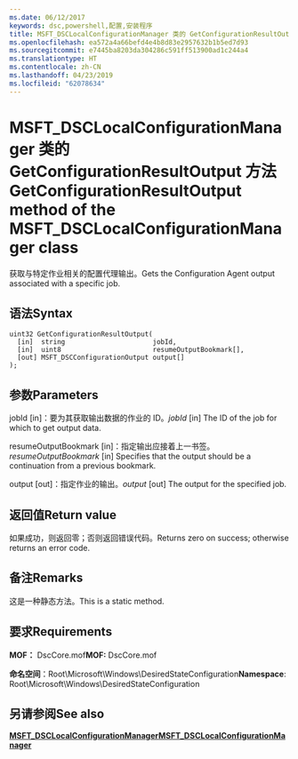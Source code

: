 ```yaml
---
ms.date: 06/12/2017
keywords: dsc,powershell,配置,安装程序
title: MSFT_DSCLocalConfigurationManager 类的 GetConfigurationResultOutput 方法
ms.openlocfilehash: ea572a4a66befd4e4b8d83e2957632b1b5ed7d93
ms.sourcegitcommit: e7445ba8203da304286c591ff513900ad1c244a4
ms.translationtype: HT
ms.contentlocale: zh-CN
ms.lasthandoff: 04/23/2019
ms.locfileid: "62078634"
---
```

# <a name="getconfigurationresultoutput-method-of-the-msftdsclocalconfigurationmanager-class"></a><span data-ttu-id="3c041-103">MSFT_DSCLocalConfigurationManager 类的 GetConfigurationResultOutput 方法</span><span class="sxs-lookup"><span data-stu-id="3c041-103">GetConfigurationResultOutput method of the MSFT_DSCLocalConfigurationManager class</span></span>

<span data-ttu-id="3c041-104">获取与特定作业相关的配置代理输出。</span><span class="sxs-lookup"><span data-stu-id="3c041-104">Gets the Configuration Agent output associated with a specific job.</span></span>

## <a name="syntax"></a><span data-ttu-id="3c041-105">语法</span><span class="sxs-lookup"><span data-stu-id="3c041-105">Syntax</span></span>

```mof
uint32 GetConfigurationResultOutput(
  [in]  string                      jobId,
  [in]  uint8                       resumeOutputBookmark[],
  [out] MSFT_DSCConfigurationOutput output[]
);
```

## <a name="parameters"></a><span data-ttu-id="3c041-106">参数</span><span class="sxs-lookup"><span data-stu-id="3c041-106">Parameters</span></span>

<span data-ttu-id="3c041-107">jobId \[in\]：要为其获取输出数据的作业的 ID。</span><span class="sxs-lookup"><span data-stu-id="3c041-107">*jobId* \[in\] The ID of the job for which to get output data.</span></span>

<span data-ttu-id="3c041-108">resumeOutputBookmark \[in\]：指定输出应接着上一书签。</span><span class="sxs-lookup"><span data-stu-id="3c041-108">*resumeOutputBookmark* \[in\] Specifies that the output should be a continuation from a previous bookmark.</span></span>

<span data-ttu-id="3c041-109">output \[out\]：指定作业的输出。</span><span class="sxs-lookup"><span data-stu-id="3c041-109">*output* \[out\] The output for the specified job.</span></span>

## <a name="return-value"></a><span data-ttu-id="3c041-110">返回值</span><span class="sxs-lookup"><span data-stu-id="3c041-110">Return value</span></span>

<span data-ttu-id="3c041-111">如果成功，则返回零；否则返回错误代码。</span><span class="sxs-lookup"><span data-stu-id="3c041-111">Returns zero on success; otherwise returns an error code.</span></span>

## <a name="remarks"></a><span data-ttu-id="3c041-112">备注</span><span class="sxs-lookup"><span data-stu-id="3c041-112">Remarks</span></span>

<span data-ttu-id="3c041-113">这是一种静态方法。</span><span class="sxs-lookup"><span data-stu-id="3c041-113">This is a static method.</span></span>

## <a name="requirements"></a><span data-ttu-id="3c041-114">要求</span><span class="sxs-lookup"><span data-stu-id="3c041-114">Requirements</span></span>

<span data-ttu-id="3c041-115">**MOF：** DscCore.mof</span><span class="sxs-lookup"><span data-stu-id="3c041-115">**MOF:** DscCore.mof</span></span>

<span data-ttu-id="3c041-116">**命名空间**：Root\Microsoft\Windows\DesiredStateConfiguration</span><span class="sxs-lookup"><span data-stu-id="3c041-116">**Namespace**: Root\Microsoft\Windows\DesiredStateConfiguration</span></span>

## <a name="see-also"></a><span data-ttu-id="3c041-117">另请参阅</span><span class="sxs-lookup"><span data-stu-id="3c041-117">See also</span></span>

[<span data-ttu-id="3c041-118">**MSFT_DSCLocalConfigurationManager**</span><span class="sxs-lookup"><span data-stu-id="3c041-118">**MSFT_DSCLocalConfigurationManager**</span></span>](msft-dsclocalconfigurationmanager.md)
